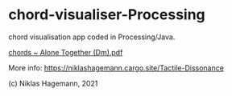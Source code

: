 # chord-visualiser-Processing
chord visualisation app coded in Processing/Java.

[chords ~ Alone Together (Dm).pdf](https://github.com/niklashagemann/chord_visualiser_Processing/files/7741273/chords.Alone.Together.Dm.pdf)

More info: https://niklashagemann.cargo.site/Tactile-Dissonance

(c) Niklas Hagemann, 2021
